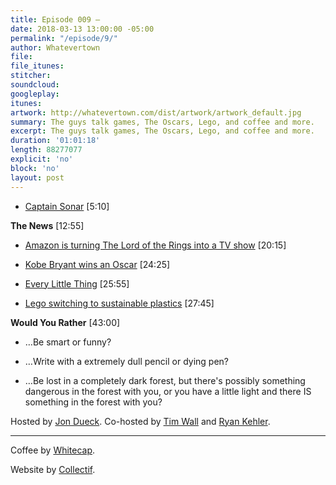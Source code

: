 ```yaml
---
title: Episode 009 – 
date: 2018-03-13 13:00:00 -05:00
permalink: "/episode/9/"
author: Whatevertown
file: 
file_itunes: 
stitcher: 
soundcloud: 
googleplay: 
itunes: 
artwork: http://whatevertown.com/dist/artwork/artwork_default.jpg
summary: The guys talk games, The Oscars, Lego, and coffee and more.
excerpt: The guys talk games, The Oscars, Lego, and coffee and more.
duration: '01:01:18'
length: 88277077
explicit: 'no'
block: 'no'
layout: post
---
```


- [Captain Sonar](http://www.matagot.com/en/catalog/details/expert-games/1/captain-sonar/808#scrol) [5:10]

**The News** [12:55]

- [Amazon is turning The Lord of the Rings into a TV show](https://www.theverge.com/2017/11/13/16644782/the-lord-of-the-rings-amazon-television-show) [20:15]

- [Kobe Bryant wins an Oscar](http://www.espn.com/nba/story/_/id/22648342/kobe-bryant-dear-basketball-wins-oscar-best-animated-short) [24:25]

- [Every Little Thing](https://www.gimletmedia.com/every-little-thing) [25:55]

- [Lego switching to sustainable plastics](https://www.theverge.com/2018/3/2/17070454/lego-bricks-sustainable-plastic-toys) [27:45]

**Would You Rather** [43:00]

- …Be smart or funny?

- …Write with a extremely dull pencil or dying pen?

- …Be lost in a completely dark forest, but there's possibly something dangerous in the forest with you, or you have a little light and there IS something in the forest with you?

Hosted by [Jon Dueck](https://twitter.com/jonduck). Co-hosted by [Tim Wall](https://twitter.com/timjosephwall) and [Ryan Kehler](https://twitter.com/ryankehler).

---

Coffee by [Whitecap](http://drinkwhitecap.com/).

Website by [Collectif](http://collectif.co).